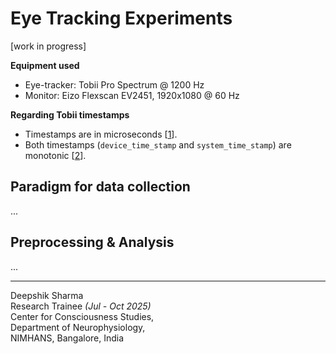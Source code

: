 # Eye Tracking Experiments
[work in progress]

**Equipment used**
- Eye-tracker: Tobii Pro Spectrum @ 1200 Hz
- Monitor: Eizo Flexscan EV2451, 1920x1080 @ 60 Hz

**Regarding Tobii timestamps**
- Timestamps are in microseconds [[1]].
- Both timestamps (`device_time_stamp` and `system_time_stamp`) are monotonic [[2]].

[1]: https://developer.tobiipro.com/commonconcepts/timestamp-and-timing.html
[2]: https://connect.tobii.com/s/article/What-is-the-difference-between-Device-Timestamp-and-System-Timestamp?language=en_US


## Paradigm for data collection
...


## Preprocessing & Analysis
...


---

Deepshik Sharma <br>
Research Trainee *(Jul - Oct 2025)* <br>
Center for Consciousness Studies, <br>
Department of Neurophysiology, <br>
NIMHANS, Bangalore, India
